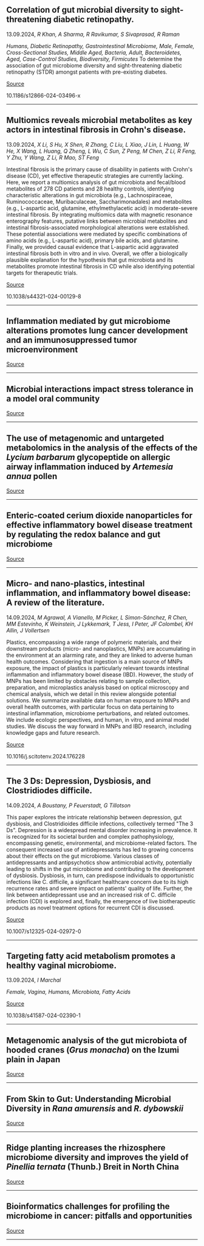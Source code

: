 ## Correlation of gut microbial diversity to sight-threatening diabetic retinopathy.
 13.09.2024, _R Khan, A Sharma, R Ravikumar, S Sivaprasad, R Raman_


_Humans, Diabetic Retinopathy, Gastrointestinal Microbiome, Male, Female, Cross-Sectional Studies, Middle Aged, Bacteria, Adult, Bacteroidetes, Aged, Case-Control Studies, Biodiversity, Firmicutes_
To determine the association of gut microbiome diversity and sight-threatening diabetic retinopathy (STDR) amongst patients with pre-existing diabetes.

[Source](https://doi.org/10.1186/s12866-024-03496-x)

10.1186/s12866-024-03496-x

---

## Multiomics reveals microbial metabolites as key actors in intestinal fibrosis in Crohn's disease.
 13.09.2024, _X Li, S Hu, X Shen, R Zhang, C Liu, L Xiao, J Lin, L Huang, W He, X Wang, L Huang, Q Zheng, L Wu, C Sun, Z Peng, M Chen, Z Li, R Feng, Y Zhu, Y Wang, Z Li, R Mao, ST Feng_


Intestinal fibrosis is the primary cause of disability in patients with Crohn's disease (CD), yet effective therapeutic strategies are currently lacking. Here, we report a multiomics analysis of gut microbiota and fecal/blood metabolites of 278 CD patients and 28 healthy controls, identifying characteristic alterations in gut microbiota (e.g., Lachnospiraceae, Ruminococcaceae, Muribaculaceae, Saccharimonadales) and metabolites (e.g., L-aspartic acid, glutamine, ethylmethylacetic acid) in moderate-severe intestinal fibrosis. By integrating multiomics data with magnetic resonance enterography features, putative links between microbial metabolites and intestinal fibrosis-associated morphological alterations were established. These potential associations were mediated by specific combinations of amino acids (e.g., L-aspartic acid), primary bile acids, and glutamine. Finally, we provided causal evidence that L-aspartic acid aggravated intestinal fibrosis both in vitro and in vivo. Overall, we offer a biologically plausible explanation for the hypothesis that gut microbiota and its metabolites promote intestinal fibrosis in CD while also identifying potential targets for therapeutic trials.

[Source](https://doi.org/10.1038/s44321-024-00129-8)

10.1038/s44321-024-00129-8

---

## Inflammation mediated by gut microbiome alterations promotes lung cancer development and an immunosuppressed tumor microenvironment

[Source](https://doi.org/10.1158/2326-6066.CIR-24-0469)

---

## Microbial interactions impact stress tolerance in a model oral community

[Source](https://doi.org/10.1128/spectrum.01005-24)

---

## The use of metagenomic and untargeted metabolomics in the analysis of the effects of the <em>Lycium barbarum</em> glycopeptide on allergic airway inflammation induced by <em>Artemesia annua</em> pollen

[Source](https://doi.org/10.1016/j.jep.2024.118816)

---

## Enteric-coated cerium dioxide nanoparticles for effective inflammatory bowel disease treatment by regulating the redox balance and gut microbiome

[Source](https://www.sciencedirect.com/science/article/abs/pii/S0142961224003569?via%3Dihub)

---

## Micro- and nano-plastics, intestinal inflammation, and inflammatory bowel disease: A review of the literature.
 14.09.2024, _M Agrawal, A Vianello, M Picker, L Simon-Sánchez, R Chen, MM Estevinho, K Weinstein, J Lykkemark, T Jess, I Peter, JF Colombel, KH Allin, J Vollertsen_


Plastics, encompassing a wide range of polymeric materials, and their downstream products (micro- and nanoplastics, MNPs) are accumulating in the environment at an alarming rate, and they are linked to adverse human health outcomes. Considering that ingestion is a main source of MNPs exposure, the impact of plastics is particularly relevant towards intestinal inflammation and inflammatory bowel disease (IBD). However, the study of MNPs has been limited by obstacles relating to sample collection, preparation, and microplastics analysis based on optical microscopy and chemical analysis, which we detail in this review alongside potential solutions. We summarize available data on human exposure to MNPs and overall health outcomes, with particular focus on data pertaining to intestinal inflammation, microbiome perturbations, and related outcomes. We include ecologic perspectives, and human, in vitro, and animal model studies. We discuss the way forward in MNPs and IBD research, including knowledge gaps and future research.

[Source](https://doi.org/10.1016/j.scitotenv.2024.176228)

10.1016/j.scitotenv.2024.176228

---

## The 3 Ds: Depression, Dysbiosis, and Clostridiodes difficile.
 14.09.2024, _A Boustany, P Feuerstadt, G Tillotson_


This paper explores the intricate relationship between depression, gut dysbiosis, and Clostridioides difficile infections, collectively termed "The 3 Ds". Depression is a widespread mental disorder increasing in prevalence. It is recognized for its societal burden and complex pathophysiology, encompassing genetic, environmental, and microbiome-related factors. The consequent increased use of antidepressants has led to growing concerns about their effects on the gut microbiome. Various classes of antidepressants and antipsychotics show antimicrobial activity, potentially leading to shifts in the gut microbiome and contributing to the development of dysbiosis. Dysbiosis, in turn, can predispose individuals to opportunistic infections like C. difficile, a significant healthcare concern due to its high recurrence rates and severe impact on patients' quality of life. Further, the link between antidepressant use and an increased risk of C. difficile infection (CDI) is explored and, finally, the emergence of live biotherapeutic products as novel treatment options for recurrent CDI is discussed.

[Source](https://doi.org/10.1007/s12325-024-02972-0)

10.1007/s12325-024-02972-0

---

## Targeting fatty acid metabolism promotes a healthy vaginal microbiome.
 13.09.2024, _I Marchal_


_Female, Vagina, Humans, Microbiota, Fatty Acids_

[Source](https://doi.org/10.1038/s41587-024-02390-1)

10.1038/s41587-024-02390-1

---

## Metagenomic analysis of the gut microbiota of hooded cranes (<em>Grus monacha</em>) on the Izumi plain in Japan

[Source](https://doi.org/10.1002/2211-5463.13881)

---

## From Skin to Gut: Understanding Microbial Diversity in <em>Rana amurensis</em> and <em>R. dybowskii</em>

[Source](https://doi.org/10.1007/s00284-024-03868-6)

---

## Ridge planting increases the rhizosphere microbiome diversity and improves the yield of <em>Pinellia ternata</em> (Thunb.) Breit in North China

[Source](https://doi.org/10.1371/journal.pone.0304898)

---

## Bioinformatics challenges for profiling the microbiome in cancer: pitfalls and opportunities

[Source](https://www.cell.com/trends/microbiology/fulltext/S0966-842X(24)00226-9)

---

